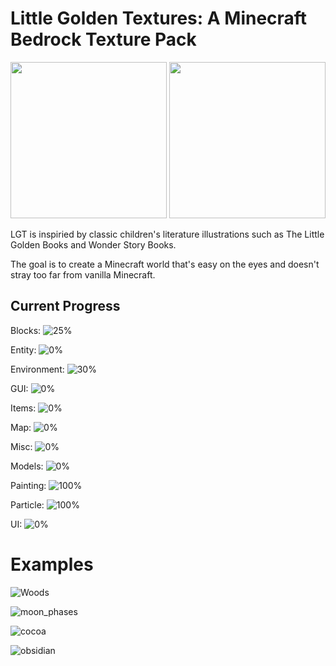 # Little Golden Textures: A Minecraft Bedrock Texture Pack

<img src="https://user-images.githubusercontent.com/3710219/115487211-38c7b080-a226-11eb-93ce-6d12de72828f.png"  width="250" height="250">  <img src="https://user-images.githubusercontent.com/3710219/115602854-6c99e900-a2ad-11eb-8673-829607833810.png" width="250" height="250">



LGT is inspiried by classic children's literature illustrations such as The Little Golden Books and Wonder Story Books.

The goal is to create a Minecraft world that's easy on the eyes and doesn't stray too far from vanilla Minecraft. 

## Current Progress

Blocks: ![25%](https://progress-bar.dev/25)

Entity: ![0%](https://progress-bar.dev/0)

Environment: ![30%](https://progress-bar.dev/30)

GUI: ![0%](https://progress-bar.dev/0)

Items: ![0%](https://progress-bar.dev/0)

Map: ![0%](https://progress-bar.dev/0)

Misc: ![0%](https://progress-bar.dev/0)

Models: ![0%](https://progress-bar.dev/0)

Painting: ![100%](https://progress-bar.dev/100)

Particle: ![100%](https://progress-bar.dev/100)

UI: ![0%](https://progress-bar.dev/0)

# Examples

![Woods](https://user-images.githubusercontent.com/3710219/115492363-acba8680-a22f-11eb-92a5-98c0148d1153.png)

![moon_phases](https://user-images.githubusercontent.com/3710219/115492377-b3e19480-a22f-11eb-98a5-7e89e3cf4310.png)

![cocoa](https://user-images.githubusercontent.com/3710219/115823505-6c483d80-a3d4-11eb-9c0b-8b2e2de22347.png)

![obsidian](https://user-images.githubusercontent.com/3710219/115823514-6f432e00-a3d4-11eb-8569-dcd02d6f6224.png)


